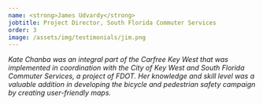 ```yaml
---
name: <strong>James Udvardy</strong>
jobtitle: Project Director, South Florida Commuter Services
order: 3
image: /assets/img/testimonials/jim.png
---
```


<em>Kate Chanba was an integral part of the Carfree Key West that was implemented in coordination with the City of Key West and South Florida Commuter Services, a project of FDOT. Her knowledge and skill level was a valuable addition in developing the bicycle and pedestrian safety campaign by creating user-friendly maps.</em>


